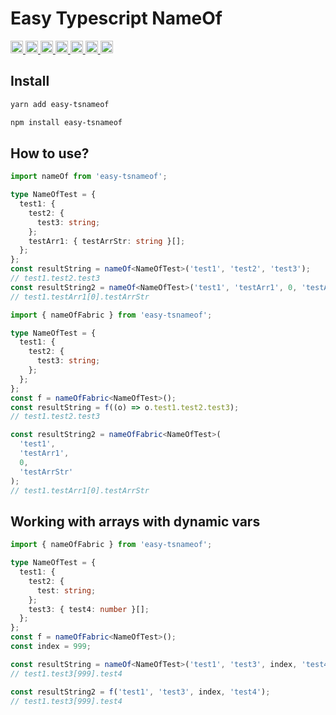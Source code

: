 # Easy Typescript NameOf

<p>
  <a href="https://www.npmjs.com/package/easy-tsnameof">
    <img height="20px" src="https://badgen.net/npm/license/easy-tsnameof" />
  </a>
  <a href="https://www.npmjs.com/package/easy-tsnameof">
    <img height="20px" src="https://badgen.net/npm/v/easy-tsnameof" />
  </a>
  <a href="https://www.npmjs.com/package/easy-tsnameof">
    <img height="20px" src="https://badgen.net/npm/dependents/easy-tsnameof" />
  </a>
  <a href="https://www.npmjs.com/package/easy-tsnameof">
    <img height="20px" src="https://badgen.net/npm/types/easy-tsnameof" />
  </a>
  <a href="https://github.com/kolengri/easy-tsnameof#readme">
    <img height="20px" src="https://badgen.net/github/issues/kolengri/easy-tsnameof" />
  </a>
  <a href="https://bundlephobia.com/result?p=easy-tsnameof">
    <img height="20px" src="https://badgen.net/bundlephobia/min/easy-tsnameof" />
  </a>
  <a href="https://bundlephobia.com/result?p=easy-tsnameof">
    <img height="20px" src="https://badgen.net/bundlephobia/minzip/easy-tsnameof" />
  </a>
</p>

## Install

```bash
yarn add easy-tsnameof
```

```bash
npm install easy-tsnameof
```

## How to use?

```ts
import nameOf from 'easy-tsnameof';

type NameOfTest = {
  test1: {
    test2: {
      test3: string;
    };
    testArr1: { testArrStr: string }[];
  };
};
const resultString = nameOf<NameOfTest>('test1', 'test2', 'test3');
// test1.test2.test3
const resultString2 = nameOf<NameOfTest>('test1', 'testArr1', 0, 'testArrStr');
// test1.testArr1[0].testArrStr
```

```ts
import { nameOfFabric } from 'easy-tsnameof';

type NameOfTest = {
  test1: {
    test2: {
      test3: string;
    };
  };
};
const f = nameOfFabric<NameOfTest>();
const resultString = f((o) => o.test1.test2.test3);
// test1.test2.test3

const resultString2 = nameOfFabric<NameOfTest>(
  'test1',
  'testArr1',
  0,
  'testArrStr'
);
// test1.testArr1[0].testArrStr
```

## Working with arrays with dynamic vars

```ts
import { nameOfFabric } from 'easy-tsnameof';

type NameOfTest = {
  test1: {
    test2: {
      test: string;
    };
    test3: { test4: number }[];
  };
};
const f = nameOfFabric<NameOfTest>();
const index = 999;

const resultString = nameOf<NameOfTest>('test1', 'test3', index, 'test4');
// test1.test3[999].test4

const resultString2 = f('test1', 'test3', index, 'test4');
// test1.test3[999].test4
```
